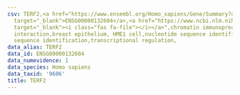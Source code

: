 ```yaml
---
csv: TERF2,<a href="https://www.ensembl.org/Homo_sapiens/Gene/Summary?db=core;g=ENSG00000132604"
  target="_blank">ENSG00000132604</a>,<a href="https://www.ncbi.nlm.nih.gov/pubmed/22863008"
  target="_blank"><i class="fas fa-file"></i></a>",chromatin immunoprecipitation assay,direct
  interaction,breast epithelium, HME1 cell,nucleotide sequence identification,nucleotide
  sequence identification,transcriptional regulation,
data_alias: TERF2
data_id: ENSG00000132604
data_numevidence: 1
data_species: Homo sapiens
data_taxid: '9606'
title: TERF2
---
```

